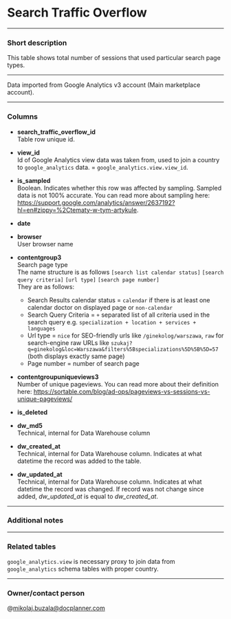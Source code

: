 # Search Traffic Overflow

---
### Short description

This table shows total number of sessions that used particular search page types.

---
Data imported from Google Analytics v3 account (Main marketplace account).

---
### Columns

* **search_traffic_overflow_id**<br>
Table row unique id.


* **view_id**<br>
Id of Google Analytics view data was taken from, used to join a country to `google_analytics` data. = `google_analytics.view.view_id`.


* **is_sampled**<br>
Boolean. Indicates whether this row was affected by sampling. Sampled data is not 100% accurate. You can read more about sampling here: https://support.google.com/analytics/answer/2637192?hl=en#zippy=%2Ctematy-w-tym-artykule.


* **date**<br>


* **browser**<br>
User browser name


* **contentgroup3**<br>
Search page type
  <br>The name structure is as follows `[search list calendar status]` `[search query criteria]` `[url type]` `[search page number]`
  <br>They are as follows:
  - Search Results calendar status = `calendar` if there is at least one calendar doctor on displayed page or `non-calendar`
  - Search Query Criteria = `+` separated list of all criteria used in the search query e.g. `specialization + location + services + languages`
  - Url type = `nice` for SEO-friendly urls like `/ginekolog/warszawa`, `raw` for search-engine raw URLs like `szukaj?q=ginekolog&loc=Warszawa&filters%5Bspecializations%5D%5B%5D=57` (both displays exactly same page)
  - Page number = number of search page

* **contentgroupuniqueviews3**<br>
Number of unique pageviews. You can read more about their definition here: https://sortable.com/blog/ad-ops/pageviews-vs-sessions-vs-unique-pageviews/


* **is_deleted**<br>


* **dw_md5**<br>
Technical, internal for Data Warehouse column


* **dw_created_at**<br>
Technical, internal for Data Warehouse column.
Indicates at what datetime the record was added to the table.


* **dw_updated_at**<br>
Technical, internal for Data Warehouse column.
Indicates at what datetime the record was changed.
If record was not change since added, *dw_updated_at* is equal to *dw_created_at*.

---
### Additional notes

---
### Related tables

`google_analytics.view` is necessary proxy to join data from `google_analytics` schema tables with proper country.

---
### Owner/contact person
@mikolaj.buzala@docplanner.com
